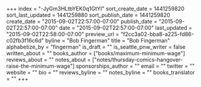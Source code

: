 +++
index = "-JyGm3HLtbYEK0q1GtYI"
sort_create_date = 1441259820
sort_last_updated = 1441259880
sort_publish_date = 1441259820
create_date = "2015-09-02T22:57:00-07:00"
publish_date = "2015-09-02T22:57:00-07:00"
date = "2015-09-02T22:57:00-07:00"
last_updated = "2015-09-02T22:58:00-07:00"
preview_url = "f2cc3a02-bba8-a225-fd86-c02fb3f16c6d"
byline = "Bob Fingerman"
title = "Bob Fingerman"
alphabetize_by = "fingerman"
is_draft = ""
is_seattle_pnw_writer = false
written_about = ""
books_author = ["books/maximum-minimum-wage"]
reviews_about = ""
notes_about = ["notes/thursday-comics-hangover-raise-the-minimum-wage"]
sponsorships_author = ""
email = ""
twitter = ""
website = ""
bio = ""
reviews_byline = ""
notes_byline = ""
books_translator = ""
+++
